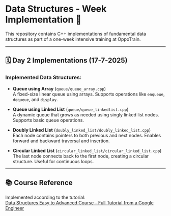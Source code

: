 # Data Structures - Week Implementation 🚀

This repository contains C++ implementations of fundamental data structures as part of a one-week intensive training at OppoTrain.

---

## 🗓️ Day 2 Implementations (17-7-2025)

### Implemented Data Structures:

- **Queue using Array** (`queue/queue_array.cpp`)  
  A fixed-size linear queue using arrays. Supports operations like `enqueue`, `dequeue`, and `display`.

- **Queue using Linked List** (`queue/queue_linkedlist.cpp`)  
  A dynamic queue that grows as needed using singly linked list nodes. Supports basic queue operations.

- **Doubly Linked List** (`doubly_linked_list/doubly_linked_list.cpp`)  
  Each node contains pointers to both previous and next nodes. Enables forward and backward traversal and insertion.

- **Circular Linked List** (`circular_linked_list/circular_linked_list.cpp`)  
  The last node connects back to the first node, creating a circular structure. Useful for continuous loops.

---

## 📚 Course Reference

Implemented according to the tutorial:  
[Data Structures Easy to Advanced Course - Full Tutorial from a Google Engineer](https://www.youtube.com/watch?v=RBSGKlAvoiM)


